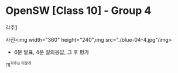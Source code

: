 OpenSW [Class 10] - Group 4
===========================
각주[1](#footnote_1)

사진<img width="360" height="240",img src="./blue-04-4.jpg"/img>
 * 6분 발표, 4분 질의응답, 그 후 평가
 
 
<sup id="footnote_1">[1]<sup>각주는 이렇게
